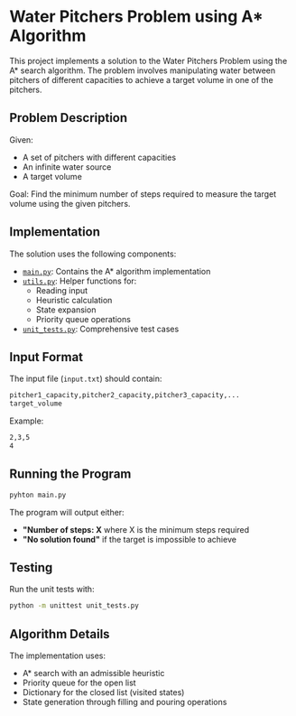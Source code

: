 # Water Pitchers Problem using A* Algorithm

This project implements a solution to the Water Pitchers Problem using the A* search algorithm. The problem involves manipulating water between pitchers of different capacities to achieve a target volume in one of the pitchers.

## Problem Description

Given:
- A set of pitchers with different capacities
- An infinite water source
- A target volume

Goal: Find the minimum number of steps required to measure the target volume using the given pitchers.

## Implementation

The solution uses the following components:

- [`main.py`](assignment_1/main.py): Contains the A* algorithm implementation
- [`utils.py`](assignment_1/utils.py): Helper functions for:
  - Reading input
  - Heuristic calculation
  - State expansion
  - Priority queue operations
- [`unit_tests.py`](assignment_1/unit_tests.py): Comprehensive test cases

## Input Format

The input file (`input.txt`) should contain:

```sh
pitcher1_capacity,pitcher2_capacity,pitcher3_capacity,... 
target_volume
```

Example:

```sh
2,3,5
4
```

## Running the Program

```bash
pyhton main.py
```

The program will output either:
- **"Number of steps: X** where X is the minimum steps required
- **"No solution found"** if the target is impossible to achieve

## Testing

Run the unit tests with:

```bash
python -m unittest unit_tests.py
```

## Algorithm Details

The implementation uses:

- A* search with an admissible heuristic
- Priority queue for the open list
- Dictionary for the closed list (visited states)
- State generation through filling and pouring operations